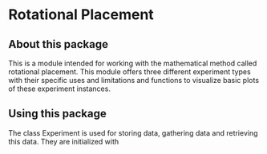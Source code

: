 # Rotational Placement
## About this package
This is a module intended for working with the mathematical method called rotational placement. This module offers three different experiment types with their specific uses and limitations and functions to visualize basic plots of these experiment instances. 

## Using this package 
The class Experiment is used for storing data, gathering data and retrieving this data. They are initialized with 